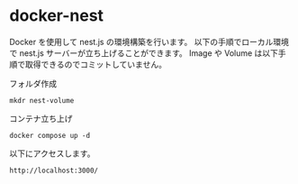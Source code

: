 # docker-nest

Docker を使用して nest.js の環境構築を行います。
以下の手順でローカル環境で nest.js サーバーが立ち上げることができます。
Image や Volume は以下手順で取得できるのでコミットしていません。

フォルダ作成

```
mkdr nest-volume
```

コンテナ立ち上げ

```
docker compose up -d
```

以下にアクセスします。

```
http://localhost:3000/
```
